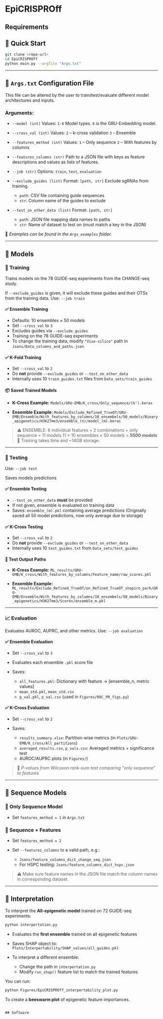 # EpiCRISPROff




## Requirements


## 🚀 Quick Start

```bash
git clone <repo-url>
cd EpiCRISPROff
python main.py --argfile "Args.txt"
```

---

## 📄 `Args.txt` Configuration File

This file can be altered by the user to train/test/evaluate different model architectures and inputs.

### Arguments:

* `--model (int)`
  Values: `1-6`
  Model types. `6` is the GRU-Embedding model.

* `--cross_val (int)`
  Values:
  `2` – k-cross validation
  `3` – Ensemble

* `--features_method (int)`
  Values:
  `1` – Only sequence
  `2` – With features by columns

* `--features_columns (str)`
  Path to a JSON file with keys as feature descriptions and values as lists of features.

* `--job (str)`
  Options: `train`, `test`, `evaluation`

* `--exclude_guides (list)`
  Format: `[path, str]`
  Exclude sgRNAs from training.

  * `path`: CSV file containing guide sequences
  * `str`: Column name of the guides to exclude

* `--test_on_other_data (list)`
  Format: `[path, str]`

  * `path`: JSON file mapping data names to paths
  * `str`: Name of dataset to test on (must match a key in the JSON)

📁 *Examples can be found in the `Args_examples` folder.*

---

## 🧠 Models

### 🔧 Training

Trains models on the 78 GUIDE-seq experiments from the CHANGE-seq study.

If `--exclude_guides` is given, it will exclude these guides and their OTSs from the training data.
Use: `--job train`

#### ✅ Ensemble Training

* Defaults: 10 ensembles × 50 models
* Set `--cross_val` to `3`
* Excludes guides via `--exclude_guides`
* Training on the 78 GUIDE-seq experiments
* To change the training data, modify `"Vivo-silico"` path in `Jsons/Data_columns_and_paths.json`

#### ✅ K-Fold Training

* Set `--cross_val` to `2`
* Do **not** provide `--exclude_guides` or `--test_on_other_data`
* Internally uses 10 `train_guides.txt` files from `Data_sets/train_guides`

#### 📦 Saved Trained Models

* **K-Cross Example:**
  `Models/GRU-EMB/K_cross/Only_sequence/(k').keras`

* **Ensemble Example:**
  `Models/Exclude_Refined_TrueOT/GRU-EMB/Ensemble/With_features_by_columns/10_ensembels/50_models/Binary_epigenetics/H3K27me3/ensemble_(n)/model_(m).keras`

> ⚠️ ENSEMBLE:
> 8 individual features + 2 combinations + only sequence = 11 models
> 11 × 10 ensembles × 50 models = **5500 models**
> 🧠 Training takes time and \~14GB storage.

---

### 🧪 Testing

Use: `--job test`

Saves models predictions

#### ✅ Ensemble Testing

* `--test_on_other_data` **must** be provided
* If not given, ensemble is evaluated on training data
* Saves: `ensemble_(m).pkl` containing average predictions
  (Originally saved all 50 model predictions, now only average due to storage)

#### ✅ K-Cross Testing

* Set `--cross_val` to `2`
* Do **not** provide `--exclude_guides` or `--test_on_other_data`
* Internally uses 10 `test_guides.txt` from `Data_sets/test_guides`

#### 📂 Test Output Paths

* **K-Cross Example:**
  `ML_results/GRU-EMB/K_cross/With_features_by_columns/Feature_name/raw_scores.pkl`

* **Ensemble Example:**
  `ML_results/Exclude_Refined_TrueOT/on_Refined_TrueOT_shapiro_park/GRU-EMB/Ensemble/With_features_by_columns/10_ensembels/50_models/Binary_epigenetics/H3K27me3/Scores/ensemble_m.pkl`

---

### 📈 Evaluation

Evaluates AUROC, AUPRC, and other metrics.
Use: `--job evaluation`

#### ✅ Ensemble Evaluation

* Set `--cross_val` to `3`
* Evaluates each ensemble `.pkl` score file
* Saves:

  * `all_features.pkl`: Dictionary with feature → \[ensemble\_n, metric values]
  * `mean_std.pkl`, `mean_std.csv`
  * `p_val.pkl`, `p_val.csv` (used in `Figures/ROC_PR_figs.py`)

#### ✅ K-Cross Evaluation

* Set `--cross_val` to `2`
* Saves:

  * `results_summary.xlsx`: Partition-wise metrics (in `Plots/GRU-EMB/K_cross/All_partitions`)
  * `averaged_results.csv`, `p_vals.csv`: Averaged metrics + significance test
  * AUROC/AUPRC plots (in `Figures/`)

> 📌 *P-values from Wilcoxon rank-sum test comparing "only sequence" to features*

---

## 🧬 Sequence Models

### 🔹 Only Sequence Model

* Set `features_method = 1` in `Args.txt`

### 🔹 Sequence + Features

* Set `features_method = 2`
* Set `--features_columns` to a valid path, e.g.:

  * `Jsons/feature_columns_dict_change_seq.json`
  * For HSPC testing: `Jsons/feature_columns_dict_hspc.json`

> ⚠️ Make sure feature names in the JSON file match the column names in corresponding dataset.

---

## 🧠 Interpretation

To interpret the **All-epigenetic model** trained on 72 GUIDE-seq experiments:

```bash
python interpertation.py
```

* Evaluates the **first ensemble** trained on all epigenetic features

* Saves SHAP object to:
  `Plots/Interpertability/SHAP_values/all_guides.pkl`

* To interpret a different ensemble:

  * Change the path in `interpertation.py`
  * Modify `run_shap()` feature list to match the trained features

You can run:

```bash
python Figures/EpiCRISPROff_interpertability_plot.py
```

To create a **beeswarm plot** of epigenetic feature importances.

```

## Software

